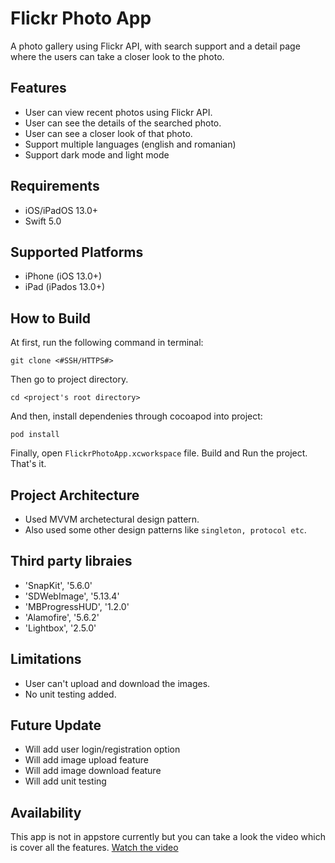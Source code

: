 # Flickr Photo App
A photo gallery using Flickr API, with search support and a detail page where the users can take a closer look to the photo.

## Features

- User can view recent photos using Flickr API.
- User can see the details of the searched photo.
- User can see a closer look of that photo.
- Support multiple languages (english and romanian)
- Support dark mode and light mode

## Requirements

- iOS/iPadOS 13.0+
- Swift 5.0

## Supported Platforms
- iPhone (iOS 13.0+)
- iPad (iPados 13.0+)

## How to Build

At first, run the following command in terminal:

```
git clone <#SSH/HTTPS#>
```

Then go to project directory.
```
cd <project's root directory>
```

And then, install dependenies through cocoapod into project:

```
pod install
```

Finally, open ```FlickrPhotoApp.xcworkspace``` file. Build and Run the project. That's it.

## Project Architecture

- Used MVVM archetectural design pattern.
- Also used some other design patterns like ```singleton, protocol etc```.

## Third party libraies

- 'SnapKit', '5.6.0'
- 'SDWebImage', '5.13.4'
- 'MBProgressHUD', '1.2.0'
- 'Alamofire', '5.6.2'
- 'Lightbox', '2.5.0'

## Limitations

- User can't upload and download the images.
- No unit testing added.

## Future Update

- Will add user login/registration option
- Will add image upload feature
- Will add image download feature
- Will add unit testing

## Availability
This app is not in appstore currently but you can take a look the video which is cover all the features. [Watch the video](https://youtu.be/lrLL_HUkk3g)
